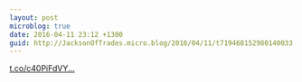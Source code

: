 ```yaml
---
layout: post
microblog: true
date: 2016-04-11 23:12 +1300
guid: http://JacksonOfTrades.micro.blog/2016/04/11/t719468152980140033.html
---
```

[t.co/c40PiFdVY...](https://t.co/c40PiFdVYH)
